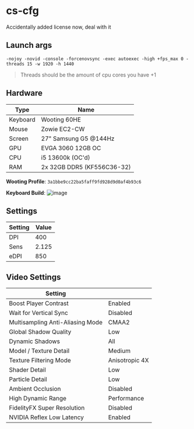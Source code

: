 # cs-cfg

Accidentally added license now, deal with it

## Launch args
`-nojoy -novid -console -forcenovsync -exec autoexec -high +fps_max 0 -threads 15 -w 1920 -h 1440`

> Threads should be the amount of cpu cores you have +1

## Hardware
| Type     | Name                       |
|----------|----------------------------|
| Keyboard | Wooting 60HE               |
| Mouse    | Zowie EC2-CW               |
| Screen   | 27" Samsung G5 @144Hz      |
| GPU      | EVGA 3060 12GB OC          |
| CPU      | i5 13600k (OC'd)           |
| RAM      | 2x 32GB DDR5 (KF556C36-32) |

**Wooting Profile**: `3a1bbe9cc22ba5faff9fd928d9d0af4b93c6`

**Keyboard Build**:
![image](https://github.com/user-attachments/assets/8387d510-d801-4479-ba37-fe2e9677e723)

## Settings
| Setting      | Value     |
|--------------|-----------|
| DPI          | 400       |
| Sens         | 2.125     |
| eDPI         | 850       |

## Video Settings
| Setting                          |                 |
|----------------------------------|-----------------|
| Boost Player Contrast            | Enabled         |
| Wait for Vertical Sync           | Disabled        |
| Multisampling Anti-Aliasing Mode | CMAA2           |
| Global Shadow Quality            | Low             |
| Dynamic Shadows                  | All             |
| Model / Texture Detail           | Medium          |
| Texture Filtering Mode           | Anisotropic 4X  |
| Shader Detail                    | Low             |
| Particle Detail                  | Low             |
| Ambient Occlusion                | Disabled        |
| High Dynamic Range               | Performance     |
| FidelityFX Super Resolution      | Disabled        |
| NVIDIA Reflex Low Latency        | Enabled         |
